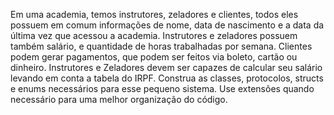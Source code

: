 Em uma academia, temos instrutores, zeladores e clientes, todos eles
possuem em comum informações de nome, data de nascimento e a data
da última vez que acessou a academia. Instrutores e zeladores possuem
também salário, e quantidade de horas trabalhadas por semana.
Clientes podem gerar pagamentos, que podem ser feitos via boleto,
cartão ou dinheiro. Instrutores e Zeladores devem ser capazes de calcular
seu salário levando em conta a tabela do IRPF.
Construa as classes, protocolos, structs e enums necessários para esse
pequeno sistema. Use extensões quando necessário para uma melhor
organização do código.
